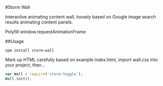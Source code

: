 #Storm Wall

Interactive animating content wall, loosely based on Google image search results animating content panels.
    


Polyfill window.requestAnimationFrame

##Usage
```
npm install storm-wall
```

Mark up HTML carefully based on example index.html, import wall.css into your project, then...

```js
var Wall = require('storm-toggle');
Wall.init();

```
